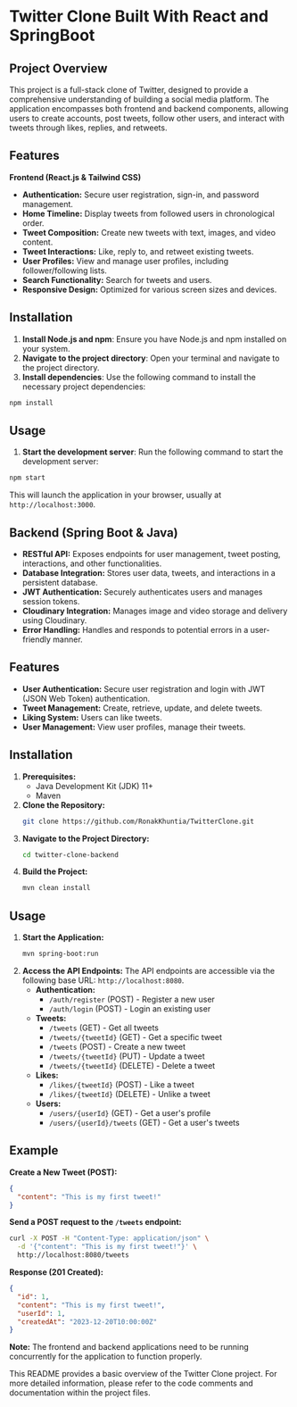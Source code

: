 # Twitter Clone Built With React and SpringBoot

## Project Overview

This project is a full-stack clone of Twitter, designed to provide a comprehensive understanding of building a social media platform.  The application encompasses both frontend and backend components, allowing users to create accounts, post tweets, follow other users, and interact with tweets through likes, replies, and retweets.

## Features

**Frontend (React.js & Tailwind CSS)**

* **Authentication:** Secure user registration, sign-in, and password management.
* **Home Timeline:** Display tweets from followed users in chronological order.
* **Tweet Composition:** Create new tweets with text, images, and video content.
* **Tweet Interactions:** Like, reply to, and retweet existing tweets.
* **User Profiles:** View and manage user profiles, including follower/following lists.
* **Search Functionality:** Search for tweets and users.
* **Responsive Design:** Optimized for various screen sizes and devices.

## Installation

1. **Install Node.js and npm**: Ensure you have Node.js and npm installed on your system.
2. **Navigate to the project directory**: Open your terminal and navigate to the project directory.
3. **Install dependencies**: Use the following command to install the necessary project dependencies:

```bash
npm install
```

## Usage

1. **Start the development server**: Run the following command to start the development server:

```bash
npm start
```

This will launch the application in your browser, usually at `http://localhost:3000`.

## Backend (Spring Boot & Java)

* **RESTful API:** Exposes endpoints for user management, tweet posting, interactions, and other functionalities.
* **Database Integration:** Stores user data, tweets, and interactions in a persistent database.
* **JWT Authentication:** Securely authenticates users and manages session tokens.
* **Cloudinary Integration:**  Manages image and video storage and delivery using Cloudinary. 
* **Error Handling:** Handles and responds to potential errors in a user-friendly manner.

## Features

* **User Authentication:** Secure user registration and login with JWT (JSON Web Token) authentication.
* **Tweet Management:** Create, retrieve, update, and delete tweets.
* **Liking System:** Users can like tweets.
* **User Management:** View user profiles, manage their tweets.

## Installation

1. **Prerequisites:**
   - Java Development Kit (JDK) 11+
   - Maven
2. **Clone the Repository:**
   ```bash
   git clone https://github.com/RonakKhuntia/TwitterClone.git
   ```
3. **Navigate to the Project Directory:**
   ```bash
   cd twitter-clone-backend
   ```
4. **Build the Project:**
   ```bash
   mvn clean install
   ```

## Usage

1. **Start the Application:**
   ```bash
   mvn spring-boot:run
   ```
2. **Access the API Endpoints:**
   The API endpoints are accessible via the following base URL: `http://localhost:8080`.
   - **Authentication:**
     - `/auth/register` (POST) - Register a new user
     - `/auth/login` (POST) - Login an existing user
   - **Tweets:**
     - `/tweets` (GET) - Get all tweets
     - `/tweets/{tweetId}` (GET) - Get a specific tweet
     - `/tweets` (POST) - Create a new tweet
     - `/tweets/{tweetId}` (PUT) - Update a tweet
     - `/tweets/{tweetId}` (DELETE) - Delete a tweet
   - **Likes:**
     - `/likes/{tweetId}` (POST) - Like a tweet
     - `/likes/{tweetId}` (DELETE) - Unlike a tweet
   - **Users:**
     - `/users/{userId}` (GET) - Get a user's profile
     - `/users/{userId}/tweets` (GET) - Get a user's tweets

## Example

**Create a New Tweet (POST):**

```json
{
  "content": "This is my first tweet!"
}
```

**Send a POST request to the `/tweets` endpoint:**

```bash
curl -X POST -H "Content-Type: application/json" \
  -d '{"content": "This is my first tweet!"}' \
  http://localhost:8080/tweets
```

**Response (201 Created):**

```json
{
  "id": 1,
  "content": "This is my first tweet!",
  "userId": 1,
  "createdAt": "2023-12-20T10:00:00Z"
}
```

**Note:** The frontend and backend applications need to be running concurrently for the application to function properly. 

This README provides a basic overview of the Twitter Clone project. For more detailed information, please refer to the code comments and documentation within the project files. 
